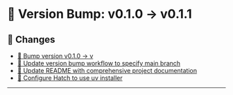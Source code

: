 # 🔖 Version Bump: v0.1.0 → v0.1.1

## 📝 Changes

- [🔖 Bump version v0.1.0 → v](https://github.com/OpenJKSoftware/typer-common-functions/commit/8d9cb1687c696e9a8ca6c86262c2cc2f35005835)
- [🔧 Update version bump workflow to specify main branch](https://github.com/OpenJKSoftware/typer-common-functions/commit/68066a9f63d4696731db3d43ad43b8aaaedc49a0)
- [📝 Update README with comprehensive project documentation](https://github.com/OpenJKSoftware/typer-common-functions/commit/823b5ab811a7ab8bc1a35976e5f3b1654c1e323f)
- [🔧 Configure Hatch to use uv installer](https://github.com/OpenJKSoftware/typer-common-functions/commit/8bb2619cda0fe0125010bb632e9e0aa2f638cb33)
---
